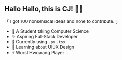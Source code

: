 <!--- CURRENTLY IN CONSTRUCTION --->

## Hallo Hallo, this is CJ! 🍨👋

「 I got 100 nonsensical ideas and none to contribute. 」

- 📖 A Student taking Computer Science
- ✨ Aspiring Full-Stack Developer
- 🌱 Currently using `.py` `.tsx`
- 🎨 Learning about UIUX Design 
- ⚡ Worst Hwoarang Player

<!---
ctrl-siege/ctrl-siege is a ✨ special ✨ repository because its `README.md` (this file) appears on your GitHub profile.
You can click the Preview link to take a look at your changes.
--->
